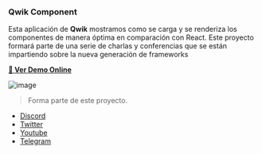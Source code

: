 ### Qwik Component

Esta aplicación de **Qwik** mostramos como se carga y se renderiza los componentes de manera óptima en comparación con React.
Este proyecto formará parte de una serie de charlas y conferencias que se están impartiendo sobre la nueva generación de frameworks

**[🦊 Ver Demo Online](https://stackblitz.com/github/leifermendez/react-example-01)**

![image](https://i.imgur.com/gyRC9sy.png)

> Forma parte de este proyecto.

- [Discord](https://link.codigoencasa.com/DISCORD)
- [Twitter](https://twitter.com/leifermendez)
- [Youtube](https://youtube.com/leifermendez)
- [Telegram](https://t.me/leifermendez)
